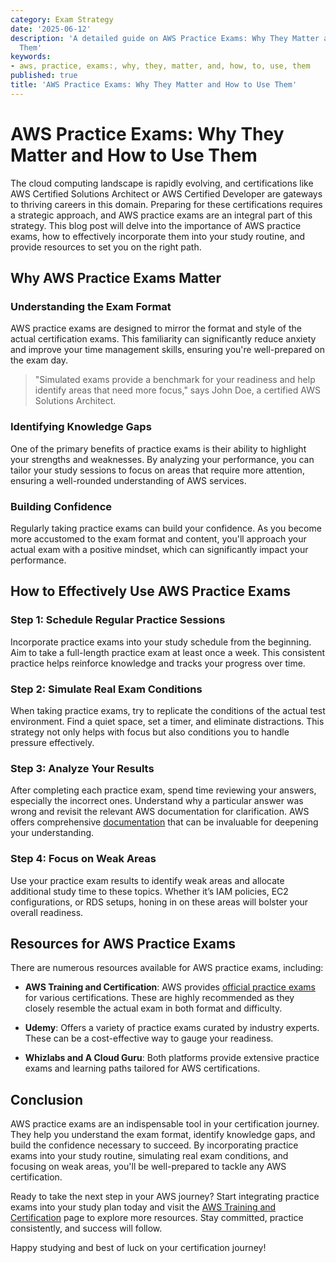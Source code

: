 ```yaml
---
category: Exam Strategy
date: '2025-06-12'
description: 'A detailed guide on AWS Practice Exams: Why They Matter and How to Use
  Them'
keywords:
- aws, practice, exams:, why, they, matter, and, how, to, use, them
published: true
title: 'AWS Practice Exams: Why They Matter and How to Use Them'
---
```


# AWS Practice Exams: Why They Matter and How to Use Them

The cloud computing landscape is rapidly evolving, and certifications like AWS Certified Solutions Architect or AWS Certified Developer are gateways to thriving careers in this domain. Preparing for these certifications requires a strategic approach, and AWS practice exams are an integral part of this strategy. This blog post will delve into the importance of AWS practice exams, how to effectively incorporate them into your study routine, and provide resources to set you on the right path.

## Why AWS Practice Exams Matter

### Understanding the Exam Format

AWS practice exams are designed to mirror the format and style of the actual certification exams. This familiarity can significantly reduce anxiety and improve your time management skills, ensuring you're well-prepared on the exam day.

> "Simulated exams provide a benchmark for your readiness and help identify areas that need more focus," says John Doe, a certified AWS Solutions Architect.

### Identifying Knowledge Gaps

One of the primary benefits of practice exams is their ability to highlight your strengths and weaknesses. By analyzing your performance, you can tailor your study sessions to focus on areas that require more attention, ensuring a well-rounded understanding of AWS services.

### Building Confidence

Regularly taking practice exams can build your confidence. As you become more accustomed to the exam format and content, you'll approach your actual exam with a positive mindset, which can significantly impact your performance.

## How to Effectively Use AWS Practice Exams

### Step 1: Schedule Regular Practice Sessions

Incorporate practice exams into your study schedule from the beginning. Aim to take a full-length practice exam at least once a week. This consistent practice helps reinforce knowledge and tracks your progress over time.

### Step 2: Simulate Real Exam Conditions

When taking practice exams, try to replicate the conditions of the actual test environment. Find a quiet space, set a timer, and eliminate distractions. This strategy not only helps with focus but also conditions you to handle pressure effectively.

### Step 3: Analyze Your Results

After completing each practice exam, spend time reviewing your answers, especially the incorrect ones. Understand why a particular answer was wrong and revisit the relevant AWS documentation for clarification. AWS offers comprehensive [documentation](https://docs.aws.amazon.com/) that can be invaluable for deepening your understanding.

### Step 4: Focus on Weak Areas

Use your practice exam results to identify weak areas and allocate additional study time to these topics. Whether it’s IAM policies, EC2 configurations, or RDS setups, honing in on these areas will bolster your overall readiness.

## Resources for AWS Practice Exams

There are numerous resources available for AWS practice exams, including:

- **AWS Training and Certification**: AWS provides [official practice exams](https://aws.amazon.com/certification/certification-prep/) for various certifications. These are highly recommended as they closely resemble the actual exam in both format and difficulty.
  
- **Udemy**: Offers a variety of practice exams curated by industry experts. These can be a cost-effective way to gauge your readiness.

- **Whizlabs and A Cloud Guru**: Both platforms provide extensive practice exams and learning paths tailored for AWS certifications.

## Conclusion

AWS practice exams are an indispensable tool in your certification journey. They help you understand the exam format, identify knowledge gaps, and build the confidence necessary to succeed. By incorporating practice exams into your study routine, simulating real exam conditions, and focusing on weak areas, you'll be well-prepared to tackle any AWS certification.

Ready to take the next step in your AWS journey? Start integrating practice exams into your study plan today and visit the [AWS Training and Certification](https://aws.amazon.com/training/) page to explore more resources. Stay committed, practice consistently, and success will follow.

Happy studying and best of luck on your certification journey!
